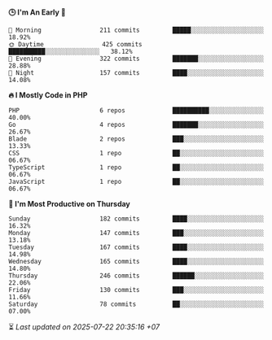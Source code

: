 <!--START_SECTION:readme-stats-->
**🕒 I'm An Early 🐤**

```text
🌅 Morning                211 commits         █████░░░░░░░░░░░░░░░░░░░░   18.92%
🌞 Daytime                425 commits         ██████████░░░░░░░░░░░░░░░   38.12%
🌆 Evening                322 commits         ███████░░░░░░░░░░░░░░░░░░   28.88%
🌙 Night                  157 commits         ████░░░░░░░░░░░░░░░░░░░░░   14.08%
```

**🔥 I Mostly Code in PHP**

```text
PHP                      6 repos             ██████████░░░░░░░░░░░░░░░   40.00%
Go                       4 repos             ███████░░░░░░░░░░░░░░░░░░   26.67%
Blade                    2 repos             ███░░░░░░░░░░░░░░░░░░░░░░   13.33%
CSS                      1 repo              ██░░░░░░░░░░░░░░░░░░░░░░░   06.67%
TypeScript               1 repo              ██░░░░░░░░░░░░░░░░░░░░░░░   06.67%
JavaScript               1 repo              ██░░░░░░░░░░░░░░░░░░░░░░░   06.67%
```

**📅 I'm Most Productive on Thursday**

```text
Sunday                   182 commits         ████░░░░░░░░░░░░░░░░░░░░░   16.32%
Monday                   147 commits         ███░░░░░░░░░░░░░░░░░░░░░░   13.18%
Tuesday                  167 commits         ████░░░░░░░░░░░░░░░░░░░░░   14.98%
Wednesday                165 commits         ████░░░░░░░░░░░░░░░░░░░░░   14.80%
Thursday                 246 commits         ██████░░░░░░░░░░░░░░░░░░░   22.06%
Friday                   130 commits         ███░░░░░░░░░░░░░░░░░░░░░░   11.66%
Saturday                 78 commits          ██░░░░░░░░░░░░░░░░░░░░░░░   07.00%
```



⏳ *Last updated on 2025-07-22 20:35:16 +07*
<!--END_SECTION:readme-stats-->
